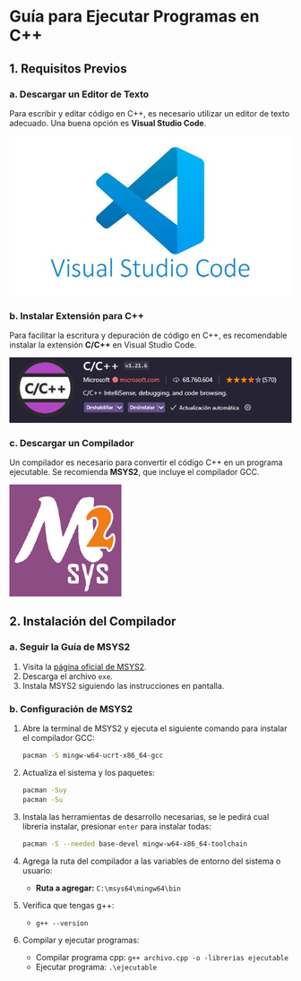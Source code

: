 # Guía para Ejecutar Programas en C++

## 1. Requisitos Previos

### a. Descargar un Editor de Texto
Para escribir y editar código en C++, es necesario utilizar un editor de texto adecuado. Una buena opción es **Visual Studio Code**.

![Visual Studio Code](./image_examples/vs_code.jpg)

### b. Instalar Extensión para C++
Para facilitar la escritura y depuración de código en C++, es recomendable instalar la extensión **C/C++** en Visual Studio Code.

![Extensión C++](./image_examples/extension_c++.png)

### c. Descargar un Compilador
Un compilador es necesario para convertir el código C++ en un programa ejecutable. Se recomienda **MSYS2**, que incluye el compilador GCC.

![MSYS2](./image_examples/msys2.png)

## 2. Instalación del Compilador

### a. Seguir la Guía de MSYS2
1. Visita la [página oficial de MSYS2](https://www.msys2.org/).
2. Descarga el archivo `exe`.
3. Instala MSYS2 siguiendo las instrucciones en pantalla.

### b. Configuración de MSYS2
1. Abre la terminal de MSYS2 y ejecuta el siguiente comando para instalar el compilador GCC:
   ```sh
   pacman -S mingw-w64-ucrt-x86_64-gcc
   ```
2. Actualiza el sistema y los paquetes:
   ```sh
   pacman -Suy
   pacman -Su
   ```
3. Instala las herramientas de desarrollo necesarias, se le pedirá cual libreria instalar, presionar `enter` para instalar todas:
   ```sh
   pacman -S --needed base-devel mingw-w64-x86_64-toolchain
   ```
4. Agrega la ruta del compilador a las variables de entorno del sistema o usuario:
   - **Ruta a agregar:** `C:\msys64\mingw64\bin`

5. Verifica que tengas g++:
    - `g++ --version`

6. Compilar y ejecutar programas:
    - Compilar programa cpp: `g++ archivo.cpp -o -librerias ejecutable`
    - Ejecutar programa: `.\ejecutable`